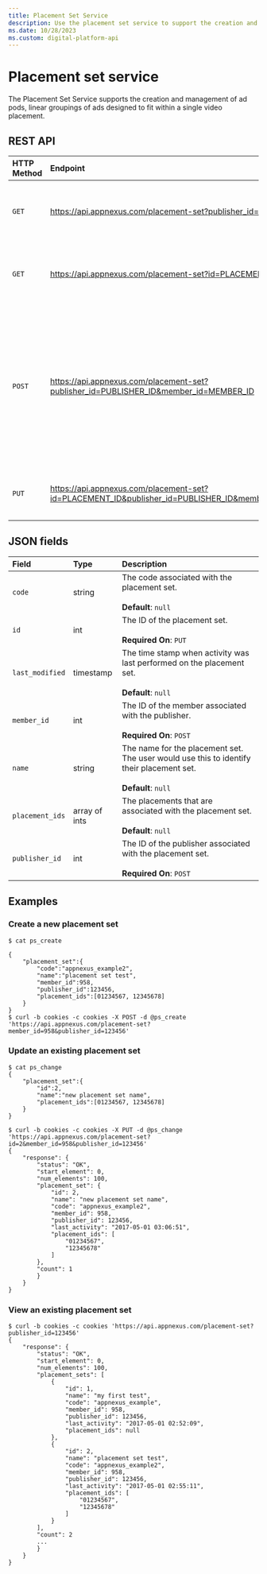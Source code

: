 ```yaml
---
title: Placement Set Service
description: Use the placement set service to support the creation and management of ad pods, linear groupings of ads designed to fit within a single video placement.
ms.date: 10/28/2023
ms.custom: digital-platform-api
---
```


# Placement set service

The Placement Set Service supports the creation and management of ad pods, linear groupings of ads designed to fit within a single video placement.

## REST API

| HTTP Method | Endpoint | Description |
|:---|:---|:---|
| `GET` | https://api.appnexus.com/placement-set?publisher_id=PUBLISHER_ID | View all of the placement sets for one of your publishers. |
| `GET` | https://api.appnexus.com/placement-set?id=PLACEMENT_ID | View a specific placement set for one of your publishers. |
| `POST` | https://api.appnexus.com/placement-set?publisher_id=PUBLISHER_ID&member_id=MEMBER_ID | Add a placement set (NETWORK). <br><br>**Note**: All ad pod placements associated with a placement group must belong to placement group's publisher. |
| `PUT` | https://api.appnexus.com/placement-set?id=PLACEMENT_ID&publisher_id=PUBLISHER_ID&member_id=MEMBER_ID | Modify an existing placement set (NETWORK). |

## JSON fields

| Field | Type | Description |
|:---|:---|:---|
| `code` | string | The code associated with the placement set. <br><br>**Default**: `null` |
| `id` | int | The ID of the placement set. <br><br>**Required On**: `PUT` |
| `last_modified` | timestamp | The time stamp when activity was last performed on the placement set. <br><br>**Default**: `null` |
| `member_id` | int | The ID of the member associated with the publisher. <br><br>**Required On**: `POST` |
| `name` | string | The name for the placement set. The user would use this to identify their placement set. <br><br>**Default**: `null` |
| `placement_ids` | array of ints | The placements that are associated with the placement set. <br><br>**Default**: `null` |
| `publisher_id` | int | The ID of the publisher associated with the placement set. <br><br>**Required On**: `POST` |

## Examples

### Create a new placement set

```
$ cat ps_create

{
    "placement_set":{
        "code":"appnexus_example2",
        "name":"placement set test",
        "member_id":958,
        "publisher_id":123456,
        "placement_ids":[01234567, 12345678]
    }
}
$ curl -b cookies -c cookies -X POST -d @ps_create 'https://api.appnexus.com/placement-set?member_id=958&publisher_id=123456' 
```

### Update an existing placement set

```
$ cat ps_change
{
    "placement_set":{
        "id":2,
        "name":"new placement set name",
        "placement_ids":[01234567, 12345678]
    }
}

$ curl -b cookies -c cookies -X PUT -d @ps_change 'https://api.appnexus.com/placement-set?id=2&member_id=958&publisher_id=123456'
{
    "response": {
        "status": "OK",
        "start_element": 0,
        "num_elements": 100,
        "placement_set": {
            "id": 2,
            "name": "new placement set name",
            "code": "appnexus_example2",
            "member_id": 958,
            "publisher_id": 123456,
            "last_activity": "2017-05-01 03:06:51",
            "placement_ids": [
                "01234567",
                "12345678"
            ]
        },
        "count": 1
        }
    }
}
```

### View an existing placement set

```
$ curl -b cookies -c cookies 'https://api.appnexus.com/placement-set?publisher_id=123456'
{
    "response": {
        "status": "OK",
        "start_element": 0,
        "num_elements": 100,
        "placement_sets": [
            {
                "id": 1,
                "name": "my first test",
                "code": "appnexus_example",
                "member_id": 958,
                "publisher_id": 123456,
                "last_activity": "2017-05-01 02:52:09",
                "placement_ids": null
            },
            {
                "id": 2,
                "name": "placement set test",
                "code": "appnexus_example2",
                "member_id": 958,
                "publisher_id": 123456,
                "last_activity": "2017-05-01 02:55:11",
                "placement_ids": [
                    "01234567",
                    "12345678"
                ]
            }
        ],
        "count": 2
        ...
        }
    }
}
```
